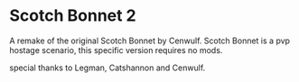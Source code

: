 # Scotch Bonnet 2

A remake of the original Scotch Bonnet by Cenwulf.
Scotch Bonnet is a pvp hostage scenario, this specific version requires no mods.


special thanks to Legman, Catshannon and Cenwulf.